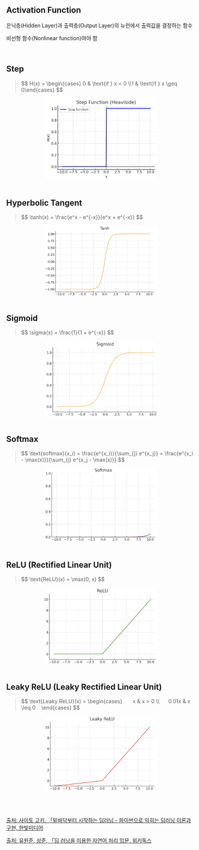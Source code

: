 <br />

## Activation Function

은닉층(Hidden Layer)과 출력층(Output Layer)의 뉴런에서 출력값을 결정하는 함수

비선형 함수(Nonlinear function)여야 함

<br />

## Step

> <div> $$ H(x) = \begin{cases} 0 & \text{if } x < 0 \\1 & \text{if } x \geq 0\end{cases} $$ </div>

<div style="display: flex; justify-content: center;">
  <img src="https://raw.githubusercontent.com/Heejinee3/Study/refs/heads/master/AI/Deep%20Learning/Figure/Figure4.png" style="margin: 0 10px; width: 300px;">
</div>

<br />

## Hyperbolic Tangent

> <div> $$ \tanh(x) = \frac{e^x - e^{-x}}{e^x + e^{-x}} $$ </div>

<div style="display: flex; justify-content: center;">
  <img src="https://raw.githubusercontent.com/Heejinee3/Study/refs/heads/master/AI/Deep%20Learning/Figure/Figure5.png" style="margin: 0 10px; width: 300px;">
</div>

<br />

## Sigmoid

> <div> $$ \sigma(x) = \frac{1}{1 + e^{-x}} $$ </div>

<div style="display: flex; justify-content: center;">
  <img src="https://raw.githubusercontent.com/Heejinee3/Study/refs/heads/master/AI/Deep%20Learning/Figure/Figure6.png" style="margin: 0 10px; width: 300px;">
</div>

<br />

## Softmax

> <div> $$ \text{softmax}(x_i) = \frac{e^{x_i}}{\sum_{j} e^{x_j}} = \frac{e^{x_i - \max(x)}}{\sum_{j} e^{x_j - \max(x)}} $$ </div>

<div style="display: flex; justify-content: center;">
  <img src="https://raw.githubusercontent.com/Heejinee3/Study/refs/heads/master/AI/Deep%20Learning/Figure/Figure7.png" style="margin: 0 10px; width: 300px;">
</div>

<br />
 
## ReLU (Rectified Linear Unit)

> <div> $$ \text{ReLU}(x) = \max(0, x) $$ </div>

<div style="display: flex; justify-content: center;">
  <img src="https://raw.githubusercontent.com/Heejinee3/Study/refs/heads/master/AI/Deep%20Learning/Figure/Figure8.png" style="margin: 0 10px; width: 300px;">
</div>

<br />

## Leaky ReLU (Leaky Rectified Linear Unit)

> <div> $$ \text{Leaky ReLU}(x) = \begin{cases}       x & x > 0 \\      0.01x & x \leq 0    \end{cases} $$ </div>

<div style="display: flex; justify-content: center;">
  <img src="https://raw.githubusercontent.com/Heejinee3/Study/refs/heads/master/AI/Deep%20Learning/Figure/Figure9.png" style="margin: 0 10px; width: 300px;">
</div>

<br />
<br />
<br />

[출처: 사이토 고키, 「밑바닥부터 시작하는 딥러닝 - 파이썬으로 익히는 딥러닝 이론과 구현, 한빛미디어](https://www.hanbit.co.kr/store/books/look.php?p_code=B8475831198)

[출처: 유원준, 상준, 「딥 러닝을 이용한 자연어 처리 입문, 위키독스](https://wikidocs.net/24987)

<br />
